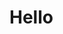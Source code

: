 # Hello                                                                                             
